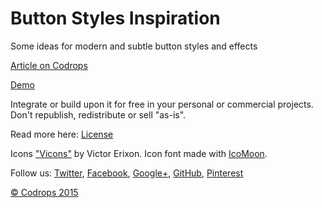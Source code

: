 Button Styles Inspiration
=========

Some ideas for modern and subtle button styles and effects

[Article on Codrops](http://tympanus.net/codrops/?p=23342)

[Demo](http://tympanus.net/Development/ButtonStylesInspiration/)

Integrate or build upon it for free in your personal or commercial projects. Don't republish, redistribute or sell "as-is". 

Read more here: [License](http://tympanus.net/codrops/licensing/)

Icons ["Vicons"](https://dribbble.com/shots/1663443-60-Vicons-Free-Icon-Set) by Victor Erixon. Icon font made with [IcoMoon](https://icomoon.io/app).

Follow us: [Twitter](http://www.twitter.com/codrops), [Facebook](http://www.facebook.com/pages/Codrops/159107397912), [Google+](https://plus.google.com/101095823814290637419), [GitHub](https://github.com/codrops), [Pinterest](http://www.pinterest.com/codrops/)

[© Codrops 2015](http://www.codrops.com)


